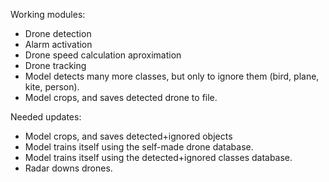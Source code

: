 Working modules:
- Drone detection
- Alarm activation
- Drone speed calculation aproximation
- Drone tracking
- Model detects many more classes, but only to ignore them (bird, plane, kite, person).
- Model crops, and saves detected drone to file.


Needed updates:
- Model crops, and saves detected+ignored objects
- Model trains itself using the self-made drone database.
- Model trains itself using the detected+ignored classes database.
- Radar downs drones.

